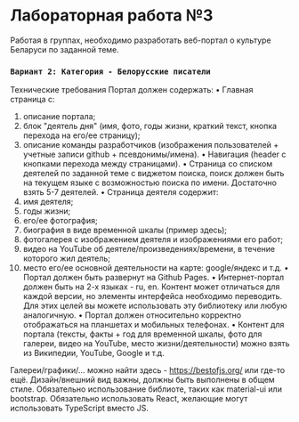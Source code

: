 # Лабораторная работа №3

Работая в группах, необходимо разработать веб-портал о культуре Беларуси по заданной теме.
### `Вариант 2: Категория - Белорусские писатели`

Технические требования
	Портал должен содержать: 
•	Главная страница с:
1)	описание портала;
2)	блок "деятель дня" (имя, фото, годы жизни, краткий текст, кнопка перехода на его/ее страницу);
3)	описание команды разработчиков (изображения пользователей + учетные записи github + псевдонимы/имена).
•	Навигация (header с кнопками перехода между страницами).
•	Страница со списком деятелей по заданной теме с виджетом поиска, поиск должен быть на текущем языке с возможностью поиска по имени. Достаточно взять 5-7 деятелей.
•	Страница деятеля содержит: 
1)	имя деятеля;
2)	годы жизни;
3)	его/ее фотография;
4)	биография в виде временной шкалы (пример здесь);
5)	фотогалерея с изображением деятеля и изображениями его работ; 
6)	видео на YouTube об деятеле/произведениях/времени, в течение которого жил деятель;
7)	место его/ее основной деятельности на карте: google/яндекс и т.д.
•	Портал должен быть развернут на Github Pages. 
•	Интернет-портал должен быть на 2-х языках - ru, en. Контент может отличаться для каждой версии, но элементы интерфейса необходимо переводить. Для этих целей вы можете использовать эту библиотеку или любую аналогичную.
•	Портал должен относительно корректно отображаться на планшетах и мобильных телефонах. 
•	Контент для портала (тексты, факты + год для временной шкалы, фото для галереи, видео на YouTube, место жизни/деятельности) можно взять из Википедии, YouTube, Google и т.д. 

Галереи/графики/… можно найти здесь - https://bestofjs.org/ или где-то ещё. 
Дизайн/внешний вид важны, должны быть выполнены в общем стиле.
Обязательно использование библиоте, таких как material-ui или bootstrap. 
Обязательно использовать React, желающие могут использовать TypeScript вместо JS.
